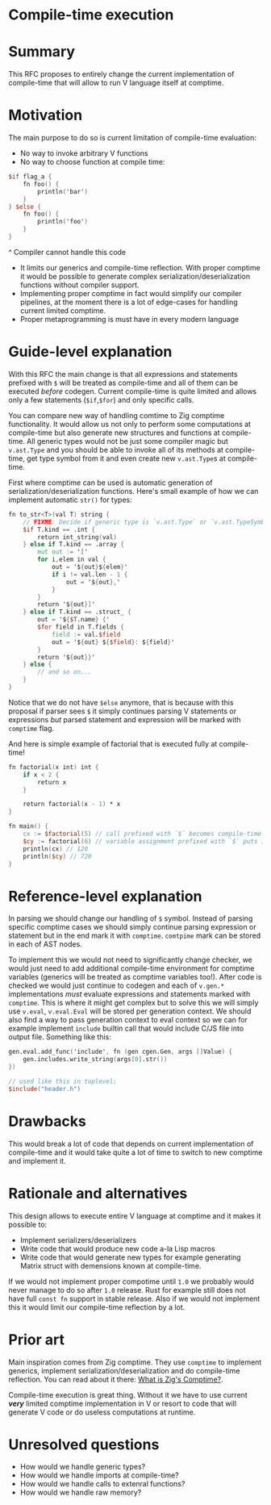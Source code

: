 # Compile-time execution

# Summary 

This RFC proposes to entirely change the current implementation of compile-time that will allow to run V language itself at comptime.

# Motivation

 The main purpose to do so is current limitation of compile-time evaluation:
- No way to invoke arbitrary V functions
- No way to choose function at compile time: 
```v
$if flag_a {
    fn foo() {
        println('bar')
    }
} $else {
    fn foo() {
        println('foo')
    }
}
```
^ Compiler cannot handle this code 

- It limits our generics and compile-time reflection. With proper comptime it would be possible to generate complex serialization/deserialization functions without compiler support. 
- Implementing proper comptime in fact would simplify our compiler pipelines, at the moment there is a lot of edge-cases for handling current limited comptime. 
- Proper metaprogramming is must have in every modern language 


# Guide-level explanation 

With this RFC the main change is that all expressions and statements prefixed with `$` will be treated as compile-time and all of them can be executed *before* codegen. Current compile-time is quite limited and allows only a few statements (`$if`,`$for`) and only specific calls.

You can compare new way of handling comtime to Zig comptime functionality. It would allow us not only to perform some computations at compile-time but also generate new structures and functions at compile-time. All generic types would not be just some compiler magic but `v.ast.Type` and you should be able to invoke all of its methods at compile-time, get type symbol from it and even create new `v.ast.Type`s at compile-time.  

First where comptime can be used is automatic generation of serialization/deserialization functions. Here's small example of how we can implement automatic `str()` for types: 
```v
fn to_str<T>(val T) string {
    // FIXME: Decide if generic type is `v.ast.Type` or `v.ast.TypeSymbol`
    $if T.kind == .int {
        return int_string(val)
    } else if T.kind == .array {
        mut out := '['
        for i,elem in val {
            out = '${out}${elem}'
            if i != val.len - 1 {
                out = '${out},'
            }
        }
        return '${out}]'
    } else if T.kind == .struct_ {
        out = '${$T.name} {'
        $for field in T.fields {
            field := val.$field 
            out = '${out} ${$field}: ${field}'
        }
        return '${out}}'
    } else {
        // and so on...
    }
}
```

Notice that we do not have `$else` anymore, that is because with this proposal if parser sees `$` it simply continues parsing V statements or expressions *but* parsed statement and expression will be marked with `comptime` flag.

And here is simple example of factorial that is executed fully at compile-time! 
```v
fn factorial(x int) int {
    if x < 2 {
        return x 
    } 

    return factorial(x - 1) * x
}

fn main() {
    cx := $factorial(5) // call prefixed with `$` becomes compile-time call
    $cy := factorial(6) // variable assignment prefixed with `$` puts it to compile-time environment 
    println(cx) // 120 
    println($cy) // 720
}
```

# Reference-level explanation 

In parsing we should change our handling of `$` symbol. Instead of parsing specific comptime cases we should simply continue parsing expression or statement but in the end mark it with `comptime`. `comtpime` mark can be stored in each of AST nodes. 

To implement this we would not need to significantly change checker, we would just need to add additional compile-time environment for comptime variables (generics will be treated as comptime variables too!). After code is checked we would just continue to codegen and each of `v.gen.*` implementations *must* evaluate expressions and statements marked with `comptime`. This is where it might get complex but to solve this we will simply use `v.eval`, `v.eval.Eval` will be stored per generation context. We should also find a way to pass generation context to eval context so we can for example implement `include` builtin call that would include C/JS file into output file. Something like this:

```v
gen.eval.add_func('include', fn (gen cgen.Gen, args []Value) {
    gen.includes.write_string(args[0].str())
})

// used like this in toplevel:
$include("header.h")
```

# Drawbacks 
This would break a lot of code that depends on current implementation of compile-time and it would take quite a lot of time to switch to new comptime and implement it. 

# Rationale and alternatives 

This design allows to execute entire V language at comptime and it makes it possible to:
- Implement serializers/deserializers
- Write code that would produce new code a-la Lisp macros 
- Write code that would generate new types for example generating Matrix struct with demensions known at compile-time.

If we would not implement proper compotime until `1.0` we probably would never manage to do so after `1.0` release. Rust for example still does not have full `const fn` support in stable release. Also if we would not implement this it would limit our compile-time reflection by a lot. 

# Prior art 

Main inspiration comes from Zig comptime. They use `comptime` to implement generics, implement serialization/deserialization and do compile-time reflection. You can read about it there: [What is Zig's Comptime?](https://kristoff.it/blog/what-is-zig-comptime/). 

Compile-time execution is great thing. Without it we have to use current ***very*** limited comptime implementation in V or resort to code that will generate V code or do useless computations at runtime. 

# Unresolved questions

- How would we handle generic types? 
- How would we handle imports at compile-time? 
- How would we handle calls to extenral functions?
- How would we handle raw memory? 

